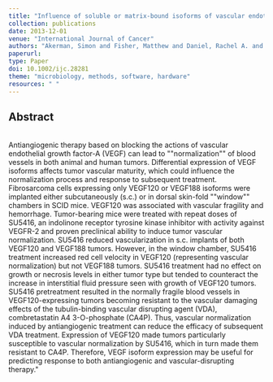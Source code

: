 ```yaml
---
title: "Influence of soluble or matrix-bound isoforms of vascular endothelial growth factor-A on tumor response to vascular-targeted strategies"
collection: publications
date: 2013-12-01
venue: "International Journal of Cancer"
authors: "Akerman, Simon and Fisher, Matthew and Daniel, Rachel A. and Lefley, Diane and Reyes-Aldasoro, Constantino C. and Lunt, Sarah Jane and Harris, Sheila and Bjorndahl, Meit and Williams, Leigh J. and Evans, Helen and Barber, Paul R. and Prise, Vivien E. and Vojnovic, Borivoj and Kanthou, Chryso and Tozer, Gillian M."
paperurl:
type: Paper
doi: 10.1002/ijc.28281
theme: "microbiology, methods, software, hardware"
resources: " "
---
```

<h2> Abstract </h2>  <br> Antiangiogenic therapy based on blocking the actions of vascular endothelial growth factor-A (VEGF) can lead to ""normalization"" of blood vessels in both animal and human tumors. Differential expression of VEGF isoforms affects tumor vascular maturity, which could influence the normalization process and response to subsequent treatment. Fibrosarcoma cells expressing only VEGF120 or VEGF188 isoforms were implanted either subcutaneously (s.c.) or in dorsal skin-fold ""window"" chambers in SCID mice. VEGF120 was associated with vascular fragility and hemorrhage. Tumor-bearing mice were treated with repeat doses of SU5416, an indolinone receptor tyrosine kinase inhibitor with activity against VEGFR-2 and proven preclinical ability to induce tumor vascular normalization. SU5416 reduced vascularization in s.c. implants of both VEGF120 and VEGF188 tumors. However, in the window chamber, SU5416 treatment increased red cell velocity in VEGF120 (representing vascular normalization) but not VEGF188 tumors. SU5416 treatment had no effect on growth or necrosis levels in either tumor type but tended to counteract the increase in interstitial fluid pressure seen with growth of VEGF120 tumors. SU5416 pretreatment resulted in the normally fragile blood vessels in VEGF120-expressing tumors becoming resistant to the vascular damaging effects of the tubulin-binding vascular disrupting agent (VDA), combretastatin A4 3-O-phosphate (CA4P). Thus, vascular normalization induced by antiangiogenic treatment can reduce the efficacy of subsequent VDA treatment. Expression of VEGF120 made tumors particularly susceptible to vascular normalization by SU5416, which in turn made them resistant to CA4P. Therefore, VEGF isoform expression may be useful for predicting response to both antiangiogenic and vascular-disrupting therapy."
